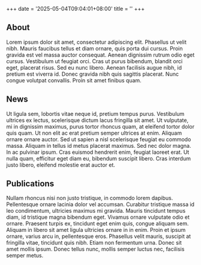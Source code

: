 +++
date = '2025-05-04T09:04:01+08:00'
title = ''
+++

## About

Lorem ipsum dolor sit amet, consectetur adipiscing elit. Phasellus ut velit nibh. Mauris faucibus tellus et diam ornare, quis porta dui cursus. Proin gravida est vel massa auctor consequat. Aenean dignissim rutrum odio eget cursus. Vestibulum ut feugiat orci. Cras ut purus bibendum, blandit orci eget, placerat risus. Sed eu nunc libero. Aenean facilisis augue nibh, id pretium est viverra id. Donec gravida nibh quis sagittis placerat. Nunc congue volutpat convallis. Proin sit amet finibus quam.

## News

Ut ligula sem, lobortis vitae neque id, pretium tempus purus. Vestibulum ultrices ex lectus, scelerisque dictum lacus fringilla sit amet. Ut vulputate, mi in dignissim maximus, purus tortor rhoncus quam, at eleifend tortor dolor quis quam. Ut non elit ac erat pretium semper ultrices at enim. Aliquam ornare ornare auctor. Sed ut sapien a nisl scelerisque feugiat eu commodo massa. Aliquam in tellus id metus placerat maximus. Sed nec dolor magna. In ac pulvinar ipsum. Cras euismod hendrerit enim, feugiat laoreet erat. Ut nulla quam, efficitur eget diam eu, bibendum suscipit libero. Cras interdum justo libero, eleifend molestie erat auctor et.

## Publications

Nullam rhoncus nisi non justo tristique, in commodo lorem dapibus. Pellentesque ornare lacinia dolor vel accumsan. Curabitur tristique massa id leo condimentum, ultricies maximus mi gravida. Mauris tincidunt tempus diam, id tristique magna bibendum eget. Vivamus ornare vulputate odio et ornare. Praesent turpis ex, tincidunt eget enim quis, congue aliquam sem. Aliquam in libero sit amet ligula ultricies ornare in in enim. Proin et ipsum ornare, varius arcu in, pellentesque eros. Phasellus velit mauris, suscipit at fringilla vitae, tincidunt quis nibh. Etiam non fermentum urna. Donec sit amet mollis ipsum. Donec tellus nunc, mollis semper luctus nec, facilisis semper metus.

